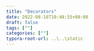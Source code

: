 ```yaml
---
title: "Decorators"
date: 2022-08-16T10:48:55+08:00
draft: false
tags: [""]
categories: [""]
typora-root-url: ..\..\static
---
```


